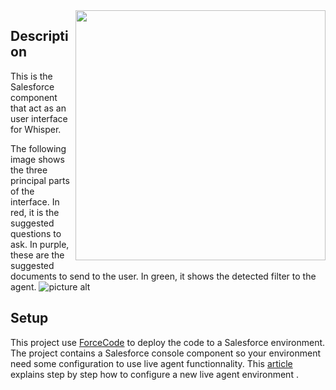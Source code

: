 <img src="https://i.imgur.com/CJq5KRm.png" width="400" align="right">

## Description
This is the Salesforce component that act as an user interface for Whisper. 

The following image shows the three principal parts of the interface. In red, it is the suggested questions to ask. In purple, these are the suggested documents to send to the user. In green, it shows the detected filter to the agent.
![picture alt](https://i.imgur.com/AgksCVU.png)

## Setup
This project use <a href="https://marketplace.visualstudio.com/items?itemName=JohnAaronNelson.ForceCode">ForceCode</a> to deploy the code to a Salesforce environment. The project contains a Salesforce console component so your environment need some configuration to use live agent functionnality. This <a href="https://webkul.com/blog/how-to-configure-live-agent-for-chatting-with-customers/">article</a> explains step by step how to configure a new live agent environment .
